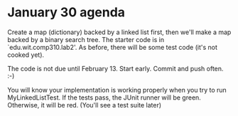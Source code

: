 January 30 agenda
=================

Create a map (dictionary) backed by a linked list first, then we'll make a map backed by a binary search tree.
The starter code is in `edu.wit.comp310.lab2'. As before, there will be some test code (it's not cooked yet).

The code is not due until February 13. Start early. Commit and push often. :-)

You will know your implementation is working properly when you try to run MyLinkedListTest. If the tests pass, the JUnit runner will be green. Otherwise, it will be red. (You'll see a test suite later)